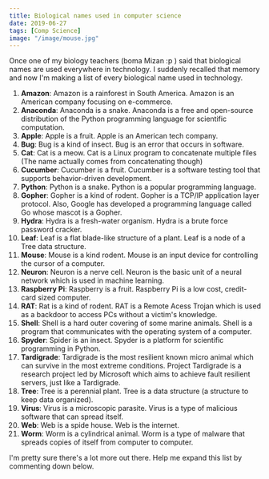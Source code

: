 ```yaml
---
title: Biological names used in computer science
date: 2019-06-27
tags: [Comp Science]
image: "/image/mouse.jpg"
---
```


Once one of my biology teachers (boma Mizan :p ) said that biological names are used everywhere in technology. I suddenly recalled that memory and now I'm making a list of every biological name used in technology.

1. **Amazon**: Amazon is a rainforest in South America. Amazon is an American company focusing on e-commerce.
1. **Anaconda**: Anaconda is a snake. Anaconda is a free and open-source distribution of the Python programming language for scientific computation.
1. **Apple**: Apple is a fruit. Apple is an American tech company.
1. **Bug**: Bug is a kind of insect. Bug is an error that occurs in software.
1. **Cat**: Cat is a meow. Cat is a Linux program to concatenate multiple files (The name actually comes from concatenating though)
1. **Cucumber**: Cucumber is a fruit. Cucumber is a software testing tool that supports behavior-driven development.
1. **Python**: Python is a snake. Python is a popular programming language.
1. **Gopher**: Gopher is a kind of rodent. Gopher is a TCP/IP application layer protocol. Also, Google has developed a programming language called Go whose mascot is a Gopher.
1. **Hydra**: Hydra is a fresh-water organism. Hydra is a brute force password cracker.
1. **Leaf**: Leaf is a flat blade-like structure of a plant. Leaf is a node of a Tree data structure.
1. **Mouse**: Mouse is a kind rodent. Mouse is an input device for controlling the cursor of a computer.
1. **Neuron**: Neuron is a nerve cell. Neuron is the basic unit of a neural network which is used in machine learning.
1. **Raspberry Pi**: Raspberry is a fruit. Raspberry Pi is a low cost, credit-card sized computer.
1. **RAT**: Rat is a kind of rodent. RAT is a Remote Acess Trojan which is used as a backdoor to access PCs without a victim's knowledge.
1. **Shell**: Shell is a hard outer covering of some marine animals. Shell is a program that communicates with the operating system of a computer.
1. **Spyder**: Spider is an insect. Spyder is a platform for scientific programming in Python.
1. **Tardigrade**: Tardigrade is the most resilient known micro animal which can survive in the most extreme conditions. Project Tardigrade is a research project led by Microsoft which aims to achieve fault resilient servers, just like a Tardigrade.
1. **Tree**: Tree is a perennial plant. Tree is a data structure (a structure to keep data organized).
1. **Virus**: Virus is a microscopic parasite. Virus is a type of malicious software that can spread itself.
1. **Web**: Web is a spide house. Web is the internet.
1. **Worm**: Worm is a cylindrical animal. Worm is a type of malware that spreads copies of itself from computer to computer.

I'm pretty sure there's a lot more out there. Help me expand this list by commenting down below.
